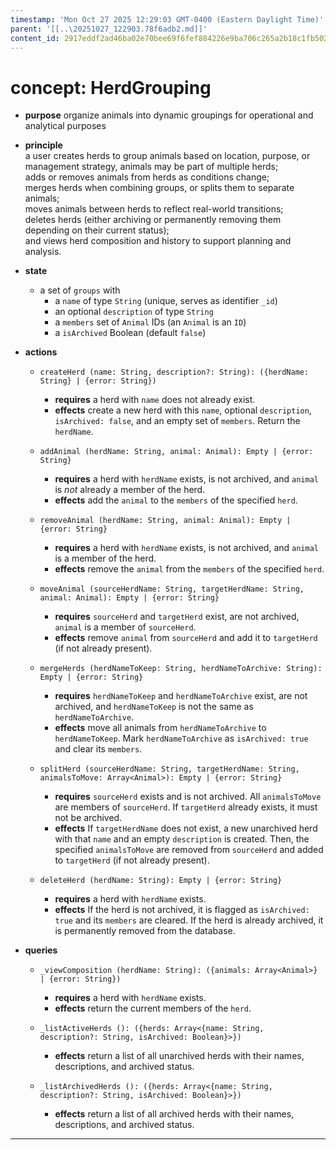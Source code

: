 ```yaml
---
timestamp: 'Mon Oct 27 2025 12:29:03 GMT-0400 (Eastern Daylight Time)'
parent: '[[..\20251027_122903.78f6adb2.md]]'
content_id: 2917eddf2ad46ba02e70bee69f6fef884226e9ba706c265a2b18c1fb50245bf0
---
```


# concept: HerdGrouping

* **purpose** organize animals into dynamic groupings for operational and analytical purposes

* **principle**\
  a user creates herds to group animals based on location, purpose, or management strategy, animals may be part of multiple herds;\
  adds or removes animals from herds as conditions change;\
  merges herds when combining groups, or splits them to separate animals;\
  moves animals between herds to reflect real-world transitions;\
  deletes herds (either archiving or permanently removing them depending on their current status);\
  and views herd composition and history to support planning and analysis.

* **state**
  * a set of `groups` with
    * a `name` of type `String` (unique, serves as identifier `_id`)
    * an optional `description` of type `String`
    * a `members` set of `Animal` IDs (an `Animal` is an `ID`)
    * a `isArchived` Boolean (default `false`)

* **actions**
  * `createHerd (name: String, description?: String): ({herdName: String} | {error: String})`
    * **requires** a herd with `name` does not already exist.
    * **effects** create a new herd with this `name`, optional `description`, `isArchived: false`, and an empty set of `members`. Return the `herdName`.

  * `addAnimal (herdName: String, animal: Animal): Empty | {error: String}`
    * **requires** a herd with `herdName` exists, is not archived, and `animal` is *not* already a member of the herd.
    * **effects** add the `animal` to the `members` of the specified `herd`.

  * `removeAnimal (herdName: String, animal: Animal): Empty | {error: String}`
    * **requires** a herd with `herdName` exists, is not archived, and `animal` is a member of the herd.
    * **effects** remove the `animal` from the `members` of the specified `herd`.

  * `moveAnimal (sourceHerdName: String, targetHerdName: String, animal: Animal): Empty | {error: String}`
    * **requires** `sourceHerd` and `targetHerd` exist, are not archived, `animal` is a member of `sourceHerd`.
    * **effects** remove `animal` from `sourceHerd` and add it to `targetHerd` (if not already present).

  * `mergeHerds (herdNameToKeep: String, herdNameToArchive: String): Empty | {error: String}`
    * **requires** `herdNameToKeep` and `herdNameToArchive` exist, are not archived, and `herdNameToKeep` is not the same as `herdNameToArchive`.
    * **effects** move all animals from `herdNameToArchive` to `herdNameToKeep`. Mark `herdNameToArchive` as `isArchived: true` and clear its `members`.

  * `splitHerd (sourceHerdName: String, targetHerdName: String, animalsToMove: Array<Animal>): Empty | {error: String}`
    * **requires** `sourceHerd` exists and is not archived. All `animalsToMove` are members of `sourceHerd`. If `targetHerd` already exists, it must not be archived.
    * **effects** If `targetHerdName` does not exist, a new unarchived herd with that `name` and an empty `description` is created. Then, the specified `animalsToMove` are removed from `sourceHerd` and added to `targetHerd` (if not already present).

  * `deleteHerd (herdName: String): Empty | {error: String}`
    * **requires** a herd with `herdName` exists.
    * **effects** If the herd is not archived, it is flagged as `isArchived: true` and its `members` are cleared. If the herd is already archived, it is permanently removed from the database.

* **queries**
  * `_viewComposition (herdName: String): ({animals: Array<Animal>} | {error: String})`
    * **requires** a herd with `herdName` exists.
    * **effects** return the current members of the `herd`.

  * `_listActiveHerds (): ({herds: Array<{name: String, description?: String, isArchived: Boolean}>})`
    * **effects** return a list of all unarchived herds with their names, descriptions, and archived status.

  * `_listArchivedHerds (): ({herds: Array<{name: String, description?: String, isArchived: Boolean}>})`
    * **effects** return a list of all archived herds with their names, descriptions, and archived status.

***
